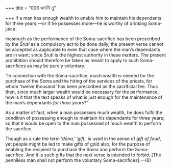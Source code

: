 +++
title = "006 धनानि तु"

+++
If a man has enough wealth to enable him to maintain his dependants for
three years,—or if he possesses more—he is worthy of drinking
Soma-juice.

Inasmuch as the performance of the Soma-sacrifice has been prescribed by
the *Śruti* as a compulsory act to be done daily, the present verse
cannot be accepted as applicable to even that case where the man’s
dependants are in want; since Śruti is the highest authority in these
matters. The present prohibition should therefore be taken as meant to
apply to such Soma-sacrifices as may be purely voluntary.

“In connection with the Soma-sacrifice, much wealth is needed for the
purchase of the Soma and the hiring of the services of the priests, for
whom ‘twelve thousand’ has been prescribed as the sacrificial fee. Thus
then, since much larger wealth would be necessary for the performance,
how is it that the text speaks of what is just enough for the
maintenance of the man’s dependants *for three years*?”

As a matter of fact, when a man possesses much wealth, he does fulfil
the condition of possessing enough to maintain his dependants for three
years; so that it would be open to the man possessed of much wealth to
perform the sacrifice.

Though as a rule the term ‘*dāna*,’ ‘*gift*,’ is used in the sense of
*gift of food*, yet people might be led to make gifts of gold also, for
the purpose of enabling the recipient to purchase the Soma and perform
the Soma-sacrifice. And it is such gifts that the next verse is intended
to forbid. \[The penniless man shall not perform the voluntary
Soma-sacrifices\].—(6)


